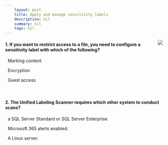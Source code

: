 ```yaml
---
    layout: post
    title: Apply and manage sensitivity labels 
    description: nil
    summary: nil
    tags: nil
---
```



 <a target="_blank" href="https://docs.microsoft.com/en-us/learn/modules/apply-manage-sensitivity-labels/7-knowledge-check/"><i class="fas fa-external-link-alt"></i> </a>
 <img align="right" src="https://docs.microsoft.com/en-us/learn/achievements/implement-and-manage-sensitivity-labels.svg">
####  1. If you want to restrict access to a file, you need to configure a sensitivity label with which of the following?


<i class='far fa-square'></i> &nbsp;&nbsp;Marking content

<i class='fas fa-check-square' style='color: Dodgerblue;'></i> &nbsp;&nbsp;Encryption

<i class='far fa-square'></i> &nbsp;&nbsp;Guest access
<br />
<br />
<br />

####  2. The Unified Labeling Scanner requires which other system to conduct scans?


<i class='fas fa-check-square' style='color: Dodgerblue;'></i> &nbsp;&nbsp;a SQL Server Standard or SQL Server Enterprise

<i class='far fa-square'></i> &nbsp;&nbsp;Microsoft 365 alerts enabled.

<i class='far fa-square'></i> &nbsp;&nbsp;A Linux server.
<br />
<br />
<br />
